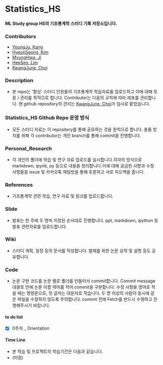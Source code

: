 # Statistics_HS

#### ML Study group HS의 기초통계학 스터디 기록 저장소입니다.


### Contributors
+ [YoungJu, Kang](https://github.com/kyj0920)
+ [HyeonSeong, Kim](https://github.com/khs070911)
+ [MyungHwa, Ji](https://github.com/star6973)
+ [HeeSeo, Lim](https://github.com/limhs1)
+ [KwangJune, Choi](https://github.com/kwangjunechoi7)



### Description
- 본 repo는 '함성' 스터디 인원들의 기초통계학 학습자료를 업로드하고 이에 대해 토론 / 관리를 목적으로 합니다. Contributor는 다음의 규칙에 따라 레포를 관리합니다. 현 github repository의 관리는 [KwangJune, Choi](https://github.com/kwangjunechoi7)가 임시로 맡았습니다.



### Statistics_HS Github Repo 운영 방식
- 모든 스터디 자료는 이 repository를 통해 공유하는 것을 원칙으로 합니다. 충돌 방지를 위해 각 contributor는 개인 branch를 통해 commit을 진행합니다.



### Personal_Research
- 각 개인의 폴더에 학습 및 연구 자료 업로드를 실시합니다.각자의 방식으로 markdown, ipynb, py 등으로 내용을 정리합니다.이에 대해 궁금한 사항과 수정 사항들을 issue 및 카카오톡 채팅방을 통해 토론하고 서로 피드백을 줍니다.



### References
- 기초통계학 관련 학습, 연구 자료 및 링크를 업로드합니다.



### Slide
- 발표는 한 주에 두 명씩 지정된 순서대로 진행합니다. ppt, markdown, ipython 등 발표 관련자료를 업로드합니다.



### Wiki
- 스터디 계획, 일정 등의 문서를 작성합니다. 발제를 위한 논문 요약 및 설명 등도 공유합니다.



### Code
- 논문 구현 코드를 논문 별로 폴더를 만들어서 commit합니다. Commit message 대괄호 안에 논문 이름 약어를 적어 commit을 구분합니다. 수정 사항을 영어로 적을 때는 명령문으로, 첫 글자는 대문자로 적습니다. 두 명 이상의 사람이 동시에 같은 파일을 수정하지 않도록 주의합니다. commit 전에 Fetch를 반드시 수행하고 진행해주시기 바랍니다.



#### to do list
- [x] 0주차 _ Orientation


#### Time Line
- 본 학습 및 프로젝트의 학습기간은 다음과 같습니다.
- (미정)
